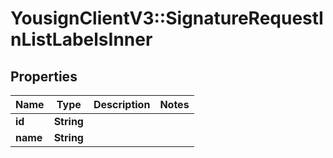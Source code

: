 # YousignClientV3::SignatureRequestInListLabelsInner

## Properties
Name | Type | Description | Notes
------------ | ------------- | ------------- | -------------
**id** | **String** |  | 
**name** | **String** |  | 

